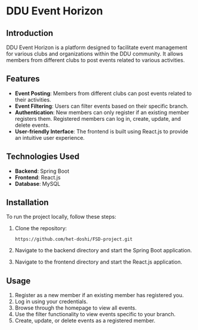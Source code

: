 # DDU Event Horizon

## Introduction

DDU Event Horizon is a platform designed to facilitate event management for various clubs and organizations within the DDU community. It allows members from different clubs to post events related to various activities.

## Features

- **Event Posting**: Members from different clubs can post events related to their activities.
- **Event Filtering**: Users can filter events based on their specific branch.
- **Authentication**: New members can only register if an existing member registers them. Registered members can log in, create, update, and delete events.
- **User-friendly Interface**: The frontend is built using React.js to provide an intuitive user experience.

## Technologies Used

- **Backend**: Spring Boot
- **Frontend**: React.js
- **Database**: MySQL

## Installation

To run the project locally, follow these steps:

1. Clone the repository:

    ```
    https://github.com/het-doshi/FSD-project.git
    ```

2. Navigate to the backend directory and start the Spring Boot application.
   
3. Navigate to the frontend directory and start the React.js application.

## Usage

1. Register as a new member if an existing member has registered you.
2. Log in using your credentials.
3. Browse through the homepage to view all events.
4. Use the filter functionality to view events specific to your branch.
5. Create, update, or delete events as a registered member.

